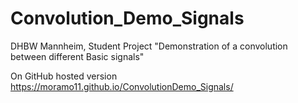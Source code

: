 # Convolution_Demo_Signals
DHBW Mannheim, Student Project 
"Demonstration of a convolution between different Basic signals"

On GitHub hosted version  https://moramo11.github.io/ConvolutionDemo_Signals/
